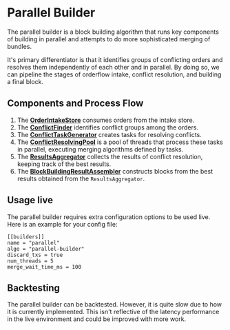 # Parallel Builder
The parallel builder is a block building algorithm that runs key components of building in parallel and attempts to do more sophisticated merging of bundles.

It's primary differentiator is that it identifies groups of conflicting orders and resolves them independently of each other and in parallel. By doing so, we can pipeline the stages of orderflow intake, conflict resolution, and building a final block.

## Components and Process Flow
1. The **[OrderIntakeStore](order_intake_store.rs)** consumes orders from the intake store.
2. The **[ConflictFinder](groups.rs)** identifies conflict groups among the orders.
3. The **[ConflictTaskGenerator](task.rs)** creates tasks for resolving conflicts.
4. The **[ConflictResolvingPool](conflict_resolving_pool.rs)** is a pool of threads that process these tasks in parallel, executing merging algorithms defined by tasks.
5. The **[ResultsAggregator](results_aggregator.rs)** collects the results of conflict resolution, keeping track of the best results.
6. The **[BlockBuildingResultAssembler](block_building_result_assembler.rs)** constructs blocks from the best results obtained from the `ResultsAggregator`.

## Usage live
The parallel builder requires extra configuration options to be used live. Here is an example for your config file:

```
[[builders]]
name = "parallel"
algo = "parallel-builder"
discard_txs = true
num_threads = 5
merge_wait_time_ms = 100
```

## Backtesting
The parallel builder can be backtested. However, it is quite slow due to how it is currently implemented. This isn't reflective of the latency performance in the live environment and could be improved with more work.